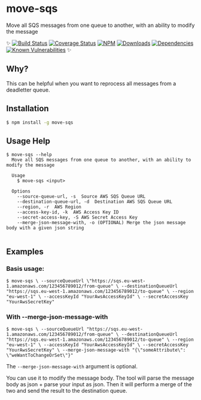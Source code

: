# move-sqs
Move all SQS messages from one queue to another, with an ability to modify the message

✨ [![Build Status](http://img.shields.io/travis/seppevs/move-sqs.svg?style=flat)](https://travis-ci.org/seppevs/move-sqs) [![Coverage Status](https://coveralls.io/repos/github/seppevs/move-sqs/badge.svg?branch=master)](https://coveralls.io/r/seppevs/move-sqs) [![NPM](http://img.shields.io/npm/v/move-sqs.svg?style=flat)](https://www.npmjs.org/package/move-sqs) [![Downloads](http://img.shields.io/npm/dm/move-sqs.svg?style=flat)](https://www.npmjs.org/package/move-sqs) [![Dependencies](https://david-dm.org/seppevs/move-sqs.svg)](https://david-dm.org/seppevs/move-sqs) [![Known Vulnerabilities](https://snyk.io/test/github/seppevs/move-sqs/badge.svg)](https://snyk.io/test/github/seppevs/move-sqs) ✨

## Why?
This can be helpful when you want to reprocess all messages from a deadletter queue.

## Installation
````bash
$ npm install -g move-sqs
````

## Usage Help

```
$ move-sqs --help
  Move all SQS messages from one queue to another, with an ability to modify the message

  Usage
    $ move-sqs <input>

  Options
    --source-queue-url, -s  Source AWS SQS Queue URL
    --destination-queue-url, -d  Destination AWS SQS Queue URL
    --region, -r  AWS Region
    --access-key-id, -k  AWS Access Key ID
    --secret-access-key, -S AWS Secret Access Key
	--merge-json-message-with, -o (OPTIONAL) Merge the json message body with a given json string 
	
```

## Examples

### Basis usage:
`
$ move-sqs \
    --sourceQueueUrl \"https://sqs.eu-west-1.amazonaws.com/123456789012/from-queue" \
    --destinationQueueUrl "https://sqs.eu-west-1.amazonaws.com/123456789012/to-queue" \
    --region "eu-west-1" \
    --accessKeyId "YourAwsAccessKeyId" \
    --secretAccessKey "YourAwsSecretKey"
`

### With --merge-json-message-with
`
$ move-sqs \
    --sourceQueueUrl "https://sqs.eu-west-1.amazonaws.com/123456789012/from-queue" \
    --destinationQueueUrl "https://sqs.eu-west-1.amazonaws.com/123456789012/to-queue" \
    --region "eu-west-1" \
    --accessKeyId "YourAwsAccessKeyId" \
    --secretAccessKey "YourAwsSecretKey" \
    --merge-json-message-with "{\"someAttribute\": \"weWantToChangeOrSet\"}"
`

The `--merge-json-message-with` argument is optional.

You can use it to modify the message body. The tool will parse the message body as json + parse your input as json.
Then it will perform a merge of the two and send the result to the destination queue.

